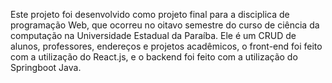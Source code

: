 Este projeto foi desenvolvido como projeto final para a disciplica de programação Web, que ocorreu no oitavo semestre do curso de ciência da computação na Universidade Estadual da Paraíba. Ele é um CRUD de alunos, professores, endereços e projetos acadêmicos, o front-end foi feito com a utilização do React.js, e o backend foi feito com a utilização do Springboot Java.